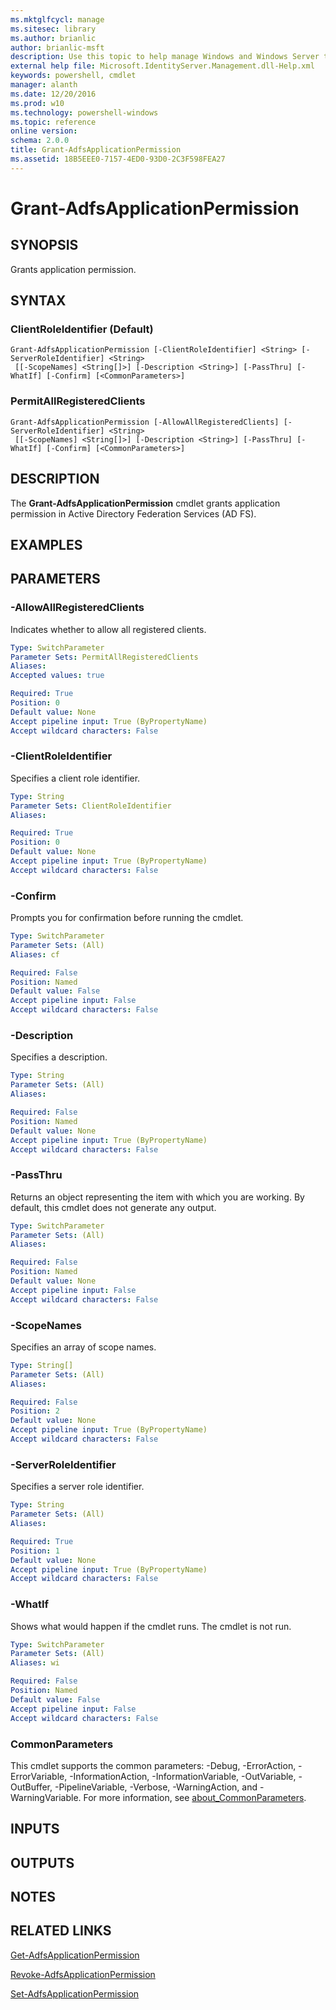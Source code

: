 ```yaml
---
ms.mktglfcycl: manage
ms.sitesec: library
ms.author: brianlic
author: brianlic-msft
description: Use this topic to help manage Windows and Windows Server technologies with Windows PowerShell.
external help file: Microsoft.IdentityServer.Management.dll-Help.xml
keywords: powershell, cmdlet
manager: alanth
ms.date: 12/20/2016
ms.prod: w10
ms.technology: powershell-windows
ms.topic: reference
online version: 
schema: 2.0.0
title: Grant-AdfsApplicationPermission
ms.assetid: 18B5EEE0-7157-4ED0-93D0-2C3F598FEA27
---
```


# Grant-AdfsApplicationPermission

## SYNOPSIS
Grants application permission.

## SYNTAX

### ClientRoleIdentifier (Default)
```
Grant-AdfsApplicationPermission [-ClientRoleIdentifier] <String> [-ServerRoleIdentifier] <String>
 [[-ScopeNames] <String[]>] [-Description <String>] [-PassThru] [-WhatIf] [-Confirm] [<CommonParameters>]
```

### PermitAllRegisteredClients
```
Grant-AdfsApplicationPermission [-AllowAllRegisteredClients] [-ServerRoleIdentifier] <String>
 [[-ScopeNames] <String[]>] [-Description <String>] [-PassThru] [-WhatIf] [-Confirm] [<CommonParameters>]
```

## DESCRIPTION
The **Grant-AdfsApplicationPermission** cmdlet grants application permission in Active Directory Federation Services (AD FS).

## EXAMPLES


## PARAMETERS

### -AllowAllRegisteredClients
Indicates whether to allow all registered clients.

```yaml
Type: SwitchParameter
Parameter Sets: PermitAllRegisteredClients
Aliases: 
Accepted values: true

Required: True
Position: 0
Default value: None
Accept pipeline input: True (ByPropertyName)
Accept wildcard characters: False
```

### -ClientRoleIdentifier
Specifies a client role identifier.

```yaml
Type: String
Parameter Sets: ClientRoleIdentifier
Aliases: 

Required: True
Position: 0
Default value: None
Accept pipeline input: True (ByPropertyName)
Accept wildcard characters: False
```

### -Confirm
Prompts you for confirmation before running the cmdlet.

```yaml
Type: SwitchParameter
Parameter Sets: (All)
Aliases: cf

Required: False
Position: Named
Default value: False
Accept pipeline input: False
Accept wildcard characters: False
```

### -Description
Specifies a description.

```yaml
Type: String
Parameter Sets: (All)
Aliases: 

Required: False
Position: Named
Default value: None
Accept pipeline input: True (ByPropertyName)
Accept wildcard characters: False
```

### -PassThru
Returns an object representing the item with which you are working.
By default, this cmdlet does not generate any output.

```yaml
Type: SwitchParameter
Parameter Sets: (All)
Aliases: 

Required: False
Position: Named
Default value: None
Accept pipeline input: False
Accept wildcard characters: False
```

### -ScopeNames
Specifies an array of scope names.

```yaml
Type: String[]
Parameter Sets: (All)
Aliases: 

Required: False
Position: 2
Default value: None
Accept pipeline input: True (ByPropertyName)
Accept wildcard characters: False
```

### -ServerRoleIdentifier
Specifies a server role identifier.

```yaml
Type: String
Parameter Sets: (All)
Aliases: 

Required: True
Position: 1
Default value: None
Accept pipeline input: True (ByPropertyName)
Accept wildcard characters: False
```

### -WhatIf
Shows what would happen if the cmdlet runs.
The cmdlet is not run.

```yaml
Type: SwitchParameter
Parameter Sets: (All)
Aliases: wi

Required: False
Position: Named
Default value: False
Accept pipeline input: False
Accept wildcard characters: False
```

### CommonParameters
This cmdlet supports the common parameters: -Debug, -ErrorAction, -ErrorVariable, -InformationAction, -InformationVariable, -OutVariable, -OutBuffer, -PipelineVariable, -Verbose, -WarningAction, and -WarningVariable. For more information, see [about_CommonParameters](http://go.microsoft.com/fwlink/?LinkID=113216).

## INPUTS

## OUTPUTS

## NOTES

## RELATED LINKS

[Get-AdfsApplicationPermission](./Get-AdfsApplicationPermission.md)

[Revoke-AdfsApplicationPermission](./Revoke-AdfsApplicationPermission.md)

[Set-AdfsApplicationPermission](./Set-AdfsApplicationPermission.md)

